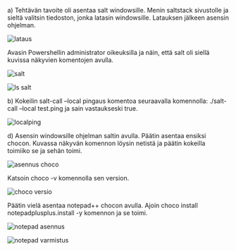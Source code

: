 a) Tehtävän tavoite oli asentaa salt windowsille. Menin saltstack sivustolle ja sieltä valitsin tiedoston, jonka latasin windowsille. Latauksen jälkeen asensin ohjelman.

![lataus](https://user-images.githubusercontent.com/104196551/235686561-bd0c875b-e0f4-4742-859e-7c75b4d84f3f.png)

Avasin Powershellin administrator oikeuksilla ja näin, että salt oli siellä kuvissa näkyvien komentojen avulla.

![salt](https://user-images.githubusercontent.com/104196551/235686623-10617554-a50d-428a-b10c-4fe6af163ed5.png)


![ls salt](https://user-images.githubusercontent.com/104196551/235686647-7bc69e2e-26b8-4387-b886-dfbb958ae418.png)

b) Kokeilin salt-call –local pingaus komentoa seuraavalla komennolla: ./salt-call –local test.ping ja sain vastaukseski true.

![localping](https://user-images.githubusercontent.com/104196551/235686772-528d00a0-7676-4c0b-9fa1-c9a5be5ba661.png)

d) Asensin windowsille ohjelman saltin avulla. Päätin asentaa ensiksi chocon. Kuvassa näkyvän komennon löysin netistä ja päätin kokeilla toimiiko se ja sehän toimi. 

![asennus choco](https://user-images.githubusercontent.com/104196551/235686863-8b532a4e-e679-4930-b4f4-d6d2ee105801.png)

Katsoin choco -v komennolla sen version.

![choco versio](https://user-images.githubusercontent.com/104196551/235686905-de80dc8e-4a85-4908-9638-05d9f2c35c48.png)

Päätin vielä asentaa notepad++ chocon avulla. Ajoin choco install notepadplusplus.install -y komennon ja se toimi.

![notepad asennus](https://user-images.githubusercontent.com/104196551/235686961-d19248f8-7446-4482-8f21-466dd327a140.png)


![notepad varmistus](https://user-images.githubusercontent.com/104196551/235686982-78a5d8b6-14a5-4603-9918-d7960ac61e5d.png)
